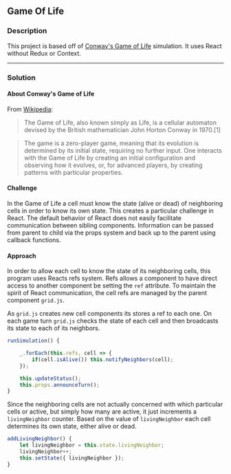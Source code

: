 Game Of Life
---
### Description
This project is based off of [Conway's Game of Life](https://en.wikipedia.org/wiki/Conway%27s_Game_of_Life) simulation. It uses React without Redux or Context. 

---
### Solution

#### About Conway's Game of Life
From [Wikipedia](https://en.wikipedia.org/wiki/Conway%27s_Game_of_Life): 
>The Game of Life, also known simply as Life, is a cellular automaton devised by the British mathematician 
John Horton Conway in 1970.[1]

>The game is a zero-player game, meaning that its evolution is determined by its initial state, 
requiring no further input. One interacts with the Game of Life by creating an initial configuration 
and observing how it evolves, or, for advanced players, by creating patterns with particular properties.

#### Challenge
In the Game of Life a cell must know the state (alive or dead) of neighboring
cells in order to know its own state. This creates a particular challenge in React. 
The default behavior of React does not easily facilitate communication between sibling components.
Information can be passed from parent to child via the props system and back up to the parent using
callback functions. 

#### Approach
In order to allow each cell to know the state of its neighboring cells, this program uses Reacts refs
system. Refs allows a component to have direct access to another component be setting the `ref` attribute.
To maintain the spirit of React communication, the cell refs are managed by the parent component `grid.js`.

As `grid.js` creates new cell components its stores a ref to each one. On each game turn `grid.js` checks the
state of each cell and then broadcasts its state to each of its neighbors. 
```javascript
runSimulation() {

    _.forEach(this.refs, cell => {
        if(cell.isAlive()) this.notifyNeighbors(cell);
    });

    this.updateStatus();
    this.props.announceTurn();
}
```


Since the neighboring cells are not actually concerned with which particular cells or active, but simply 
how many are active, it just increments a `livingNeighbor` counter. Based on the value of `livingNeighbor` 
each cell determines its own state, either alive or dead.
```javascript
addLivingNeighbor() {
    let livingNeighbor = this.state.livingNeighbor;
    livingNeighbor++;
    this.setState({ livingNeighbor });
}
```